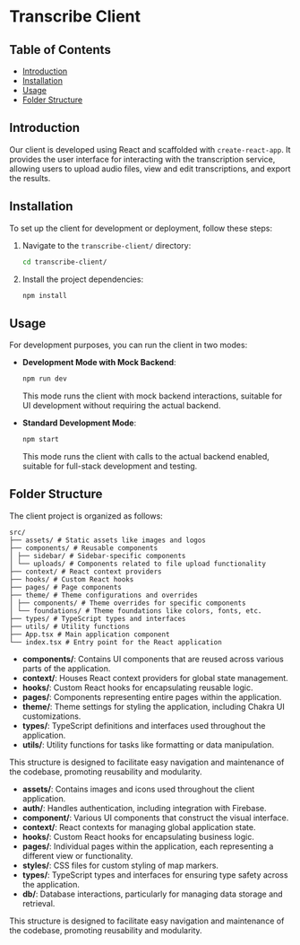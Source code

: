 # Transcribe Client

## Table of Contents

- [Introduction](#introduction)
- [Installation](#installation)
- [Usage](#usage)
- [Folder Structure](#folder-structure)

## Introduction<a name="introduction"></a>

Our client is developed using React and scaffolded with `create-react-app`. It provides the user interface for interacting with the transcription service, allowing users to upload audio files, view and edit transcriptions, and export the results.

## Installation<a name="installation"></a>

To set up the client for development or deployment, follow these steps:

1. Navigate to the `transcribe-client/` directory:
    ```sh
    cd transcribe-client/
    ```
    
2. Install the project dependencies:
    ```sh
    npm install
    ```

## Usage<a name="usage"></a>

For development purposes, you can run the client in two modes:

- **Development Mode with Mock Backend**:
    ```sh
    npm run dev
    ```
    This mode runs the client with mock backend interactions, suitable for UI development without requiring the actual backend.

- **Standard Development Mode**:
    ```sh
    npm start
    ```
    This mode runs the client with calls to the actual backend enabled, suitable for full-stack development and testing.

## Folder Structure<a name="folder-structure"></a>

The client project is organized as follows:



```
src/
├── assets/ # Static assets like images and logos
├── components/ # Reusable components
│ ├── sidebar/ # Sidebar-specific components
│ └── uploads/ # Components related to file upload functionality
├── context/ # React context providers
├── hooks/ # Custom React hooks
├── pages/ # Page components
├── theme/ # Theme configurations and overrides
│ ├── components/ # Theme overrides for specific components
│ └── foundations/ # Theme foundations like colors, fonts, etc.
├── types/ # TypeScript types and interfaces
├── utils/ # Utility functions
├── App.tsx # Main application component
└── index.tsx # Entry point for the React application
```


- **components/**: Contains UI components that are reused across various parts of the application.
- **context/**: Houses React context providers for global state management.
- **hooks/**: Custom React hooks for encapsulating reusable logic.
- **pages/**: Components representing entire pages within the application.
- **theme/**: Theme settings for styling the application, including Chakra UI customizations.
- **types/**: TypeScript definitions and interfaces used throughout the application.
- **utils/**: Utility functions for tasks like formatting or data manipulation.

This structure is designed to facilitate easy navigation and maintenance of the codebase, promoting reusability and modularity.

- **assets/**: Contains images and icons used throughout the client application.
- **auth/**: Handles authentication, including integration with Firebase.
- **component/**: Various UI components that construct the visual interface.
- **context/**: React contexts for managing global application state.
- **hooks/**: Custom React hooks for encapsulating business logic.
- **pages/**: Individual pages within the application, each representing a different view or functionality.
- **styles/**: CSS files for custom styling of map markers.
- **types/**: TypeScript types and interfaces for ensuring type safety across the application.
- **db/**: Database interactions, particularly for managing data storage and retrieval.

This structure is designed to facilitate easy navigation and maintenance of the codebase, promoting reusability and modularity.
